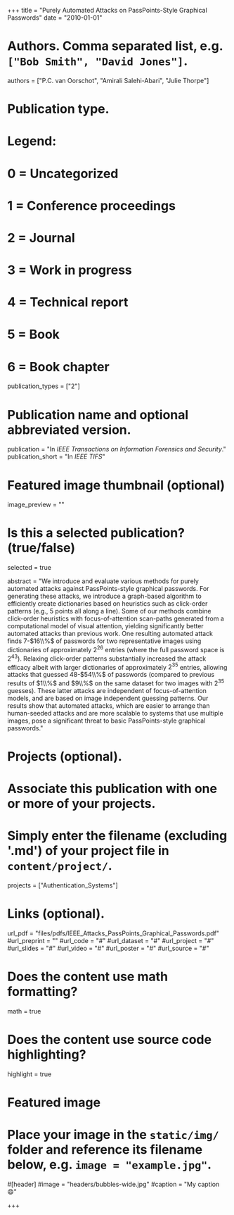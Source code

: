 +++
title = "Purely Automated Attacks on PassPoints-Style Graphical Passwords"
date = "2010-01-01"


# Authors. Comma separated list, e.g. `["Bob Smith", "David Jones"]`.
authors = ["P.C. van Oorschot", "Amirali Salehi-Abari", "Julie Thorpe"]


# Publication type.
# Legend:
# 0 = Uncategorized
# 1 = Conference proceedings
# 2 = Journal
# 3 = Work in progress
# 4 = Technical report
# 5 = Book
# 6 = Book chapter
publication_types = ["2"]

# Publication name and optional abbreviated version.
publication = "In *IEEE Transactions on Information Forensics and Security*."
publication_short = "In *IEEE TIFS*"



# Featured image thumbnail (optional)
image_preview = ""

# Is this a selected publication? (true/false)
selected = true

abstract = "We introduce and evaluate various methods for purely automated attacks against PassPoints-style graphical passwords. For generating these attacks, we introduce a graph-based algorithm to efficiently create dictionaries based on heuristics such as click-order patterns (e.g., $5$ points all along a line). Some of our methods combine click-order heuristics with focus-of-attention scan-paths generated from a computational model of visual attention, yielding significantly better automated attacks than previous work. One resulting automated attack finds $7$-$16\\%$ of passwords for two representative images using dictionaries of approximately $2^{26}$ entries (where the full password space is $2^{43}$). Relaxing click-order patterns substantially increased the attack efficacy albeit with larger dictionaries of approximately $2^{35}$ entries, allowing attacks that guessed $48$-$54\\%$ of passwords (compared to previous results of $1\\%$ and $9\\%$ on the same dataset for two images with $2^{35}$ guesses). These latter attacks are independent of focus-of-attention models, and are based on image independent guessing patterns. Our results show that automated attacks, which are easier to arrange than human-seeded attacks and are more scalable to systems that use multiple images, pose a significant threat to basic PassPoints-style graphical passwords."

# Projects (optional).
#   Associate this publication with one or more of your projects.
#   Simply enter the filename (excluding '.md') of your project file in `content/project/`.
projects = ["Authentication_Systems"]

# Links (optional).
url_pdf = "files/pdfs/IEEE_Attacks_PassPoints_Graphical_Passwords.pdf"
#url_preprint = ""
#url_code = "#"
#url_dataset = "#"
#url_project = "#"
#url_slides = "#"
#url_video = "#"
#url_poster = "#"
#url_source = "#"



# Does the content use math formatting?
math = true

# Does the content use source code highlighting?
highlight = true

# Featured image
# Place your image in the `static/img/` folder and reference its filename below, e.g. `image = "example.jpg"`.
#[header]
#image = "headers/bubbles-wide.jpg"
#caption = "My caption :smile:"

+++
